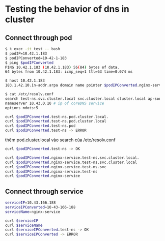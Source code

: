 # Testing the behavior of dns in cluster
## Connect through pod
```bash
$ k exec -it test -- bash
$ podIP=10.42.1.183
$ podIPConverted=10-42-1-183
$ ping $podIPConverted
PING 10.42.1.183 (10.42.1.183) 56(84) bytes of data.
64 bytes from 10.42.1.183: icmp_seq=1 ttl=63 time=0.074 ms

$ host 10.42.1.183
183.1.42.10.in-addr.arpa domain name pointer $podIPConverted.nginx-service.test-ns.svc.cluster.local.

$ cat /etc/resolv.conf
search test-ns.svc.cluster.local svc.cluster.local cluster.local ap-southeast-1.compute.internal
nameserver 10.43.0.10 # ip of coreDNS service
options ndots:5
```

```bash
curl $podIPConverted.test-ns.pod.cluster.local.
curl $podIPConverted.test-ns.pod.cluster.local
curl $podIPConverted.test-ns.pod
curl $podIPConverted.test-ns -> ERROR
```
thêm pod.cluster.local vào search của /etc/resolv.conf

```bash
curl $podIPConverted.test-ns -> OK
```

```bash
curl $podIPConverted.nginx-service.test-ns.svc.cluster.local.
curl $podIPConverted.nginx-service.test-ns.svc.cluster.local
curl $podIPConverted.nginx-service.test-ns.svc
curl $podIPConverted.nginx-service.test-ns
curl $podIPConverted.nginx-service
```

## Connect through service
```bash
serviceIP=10.43.166.188
serviceIPConverted=10-43-166-188
serviceName=nginx-service
```


```bash
curl $serviceIP
curl $serviceName
curl $serviceIPConverted.test-ns -> OK
curl $serviceIPConverted -> ERROR
```
